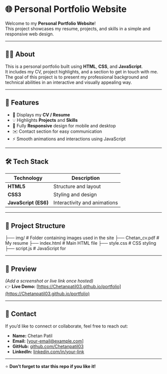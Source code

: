 # 🌐 Personal Portfolio Website

Welcome to my **Personal Portfolio Website**!  
This project showcases my resume, projects, and skills in a simple and responsive web design.

---

## 🧑‍💻 About

This is a personal portfolio built using **HTML**, **CSS**, and **JavaScript**.  
It includes my CV, project highlights, and a section to get in touch with me.  
The goal of this project is to present my professional background and technical abilities in an interactive and visually appealing way.

---

## 🚀 Features

- 🧾 Displays my **CV / Resume**
- 💡 Highlights **Projects** and **Skills**
- 📱 Fully **Responsive** design for mobile and desktop
- ✉️ Contact section for easy communication
- ⚡ Smooth animations and interactions using JavaScript

---

## 🛠️ Tech Stack

| Technology | Description |
|-------------|--------------|
| **HTML5** | Structure and layout |
| **CSS3** | Styling and design |
| **JavaScript (ES6)** | Interactivity and animations |

---

## 📂 Project Structure
├── img/                # Folder containing images used in the site
├── Chetan_cv.pdf       # My resume ├── index.html          # Main HTML file 
├── style.css           # CSS styling ├── script.js           # JavaScript for


---

## 📸 Preview

*(Add a screenshot or live link once hosted)*  
👉 **Live Demo:** [https://Chetanpatil03.github.io/portfolio](https://Chetanpatil03.github.io/portfolio)

---

## 📧 Contact

If you’d like to connect or collaborate, feel free to reach out:

- **Name:** Chetan Patil  
- **Email:** [your-email@example.com]  
- **GitHub:** [github.com/Chetanpatil03](https://github.com/Chetanpatil03)  
- **LinkedIn:** [linkedin.com/in/your-link](https://linkedin.com/in/your-link)

---

⭐ **Don’t forget to star this repo if you like it!**
